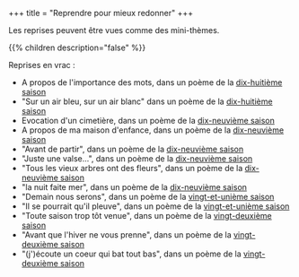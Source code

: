 +++
title = "Reprendre pour mieux redonner"
+++

Les reprises peuvent être vues comme des mini-thèmes.

{{% children description="false" %}}

Reprises en vrac :

- A propos de l'importance des mots, dans un poème de la [dix-huitième saison](../../seasons/18_dix_huitieme_saison/le_mot_manquant)
- "Sur un air bleu, sur un air blanc" dans un  poème de la [dix-huitième saison](../../seasons/18_dix_huitieme_saison/promenade_mentale)
- Evocation d'un cimetière, dans un poème de la [dix-neuvième saison](../../seasons/19_dix_neuvieme_saison/au_dernier_jour)
- A propos de ma maison d'enfance, dans un  poème de la [dix-neuvième saison](../../seasons/19_dix_neuvieme_saison/ce_temps_la)
- "Avant de partir", dans un poème de la [dix-neuvième saison](../../seasons/19_dix_neuvieme_saison/cerisiers_du_printemps)
- "Juste une valse...", dans un poème de la [dix-neuvième saison](../../seasons/19_dix_neuvieme_saison/charme)
- "Tous les vieux arbres ont des fleurs", dans un poème de la [dix-neuvième saison](../../seasons/19_dix_neuvieme_saison/le_vieux_verger)
- "la nuit faite mer", dans un poème de la [dix-neuvième saison](../../seasons/19_dix_neuvieme_saison/songe)
- "Demain nous serons", dans un poème de la [vingt-et-unième saison](../../seasons/21_vingt_et_unieme_saison/demain)
- "Il se pourrait qu'il pleuve", dans un poème de la [vingt-et-unième saison](../../seasons/21_vingt_et_unieme_saison/les_cieux_d_avant)
- "Toute saison trop tôt venue", dans un poème de la [vingt-deuxième saison](../../seasons/22_vingt_deuxieme_saison/toute_saison)
- "Avant que l'hiver ne vous prenne", dans un poème de la [vingt-deuxième saison](../../seasons/22_vingt_deuxieme_saison/automne_serein)
- "(j')écoute un coeur qui bat tout bas", dans un poème de la [vingt-deuxième saison](../../seasons/22_vingt_deuxieme_saison/vers_plus_d_amour)